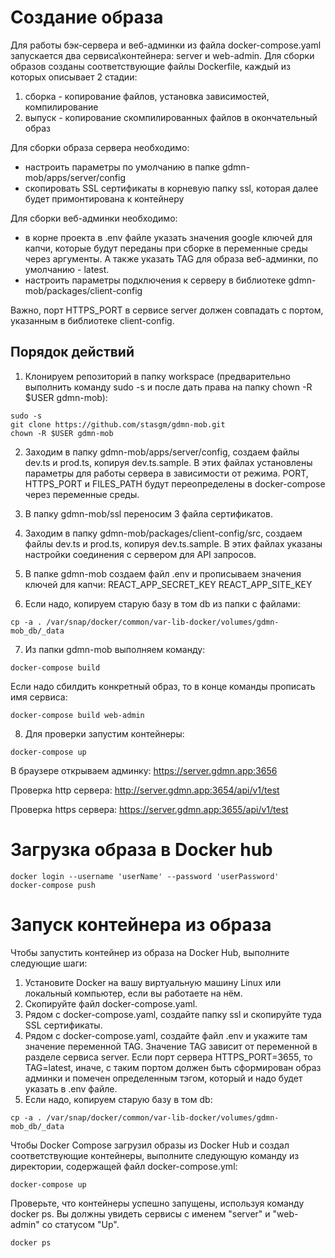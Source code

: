 # Создание образа
Для работы бэк-сервера и веб-админки из файла docker-compose.yaml запускается два сервиса\контейнера: server и web-admin.
Для сборки образов созданы соответствующие файлы Dockerfile, каждый из которых описывает 2 стадии:
1. сборка - копирование файлов, установка зависимостей, компилирование
2. выпуск - копирование скомпилированных файлов в окончательный образ

Для сборки образа сервера необходимо:
- настроить параметры по умолчанию в папке gdmn-mob/apps/server/config
- скопировать SSL сертификаты в корневую папку ssl, которая далее будет примонтирована к контейнеру

Для сборки веб-админки необходимо:
- в корне проекта в .env файле указать значения google ключей для капчи, которые будут переданы при сборке в переменные среды через аргументы. А  также указать TAG для образа веб-админки, по умолчанию - latest.
- настроить параметры подключения к серверу в библиотеке gdmn-mob/packages/client-config

Важно, порт HTTPS_PORT в сервисе server должен совпадать с портом, указанным в библиотеке client-config.

## Порядок действий
1. Клонируем репозиторий в папку workspace (предварительно выполнить команду sudo -s и после дать права на папку chown -R $USER gdmn-mob):
```
sudo -s
git clone https://github.com/stasgm/gdmn-mob.git
chown -R $USER gdmn-mob
```

2. Заходим в папку gdmn-mob/apps/server/config, создаем файлы dev.ts и prod.ts, копируя dev.ts.sample.
В этих файлах установлены параметры для работы сервера в зависимости от режима. PORT, HTTPS_PORT и FILES_PATH будут переопределены в docker-compose через переменные среды.

3. В папку gdmn-mob/ssl переносим 3 файла сертификатов.

4. Заходим в папку gdmn-mob/packages/client-config/src, создаем файлы dev.ts и prod.ts, копируя dev.ts.sample.
В этих файлах указаны настройки соединения с сервером для API запросов.

5. В папке gdmn-mob создаем файл .env и прописываем значения ключей для капчи:
REACT_APP_SECRET_KEY
REACT_APP_SITE_KEY

6. Если надо, копируем старую базу в том db из папки с файлами:
```
cp -a . /var/snap/docker/common/var-lib-docker/volumes/gdmn-mob_db/_data
```

7. Из папки gdmn-mob выполняем команду:
```
docker-compose build
```

Если надо сбилдить конкретный образ, то в конце команды прописать имя сервиса:
```
docker-compose build web-admin
```

8. Для проверки запустим контейнеры:
```
docker-compose up
```

В браузере открываем админку: https://server.gdmn.app:3656

Проверка http cервера: http://server.gdmn.app:3654/api/v1/test

Проверка https сервера: https://server.gdmn.app:3655/api/v1/test


# Загрузка образа в Docker hub
```
docker login --username 'userName' --password 'userPassword'
docker-compose push
```

# Запуск контейнера из образа
Чтобы запустить контейнер из образа на Docker Hub, выполните следующие шаги:

1. Установите Docker на вашу виртуальную машину Linux или локальный компьютер, если вы работаете на нём.
2. Скопируйте файл docker-compose.yaml.
3. Рядом с docker-compose.yaml, создайте папку ssl и скопируйте туда SSL сертификаты.
4. Рядом с docker-compose.yaml, создайте файл .env и укажите там значение переменной TAG.
Значение TAG зависит от переменной в разделе сервиса server. Если порт сервера HTTPS_PORT=3655, то TAG=latest, иначе, с таким портом должен быть сформирован образ админки и помечен определенным тэгом, который и надо будет указать в .env файле.
5. Если надо, копируем старую базу в том db:
```
cp -a . /var/snap/docker/common/var-lib-docker/volumes/gdmn-mob_db/_data
```
Чтобы Docker Compose загрузил образы из Docker Hub и создал соответствующие контейнеры, выполните следующую команду из директории, содержащей файл docker-compose.yml:
```
docker-compose up
```
Проверьте, что контейнеры успешно запущены, используя команду docker ps. Вы должны увидеть сервисы с именем "server" и "web-admin" со статусом "Up".
```
docker ps
```

